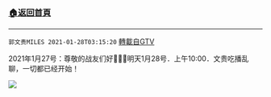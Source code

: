 ﻿###  [:house:返回首頁](https://github.com/ourhimalayas/txt)
---

`郭文贵MILES 2021-01-28T03:15:20` [轉載自GTV](https://gtv.org/web/#/UserInfo/5e596957357cc612d35a8044)

 2021年1月27号：尊敬的战友们好🙏🙏🙏明天1月28号．上午10:00．文贵吃播乱聊，一切都已经开始！

![](https://filegroup.gtv.org/cdn-cgi/image/width=600/https://filegroup.gtv.org/group6/web/20210128/03/15/0/399af01a93a550875b3c2712e2ad2a16.jpg)
